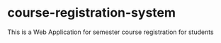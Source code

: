 # course-registration-system
This is a Web Application for semester course registration for students
